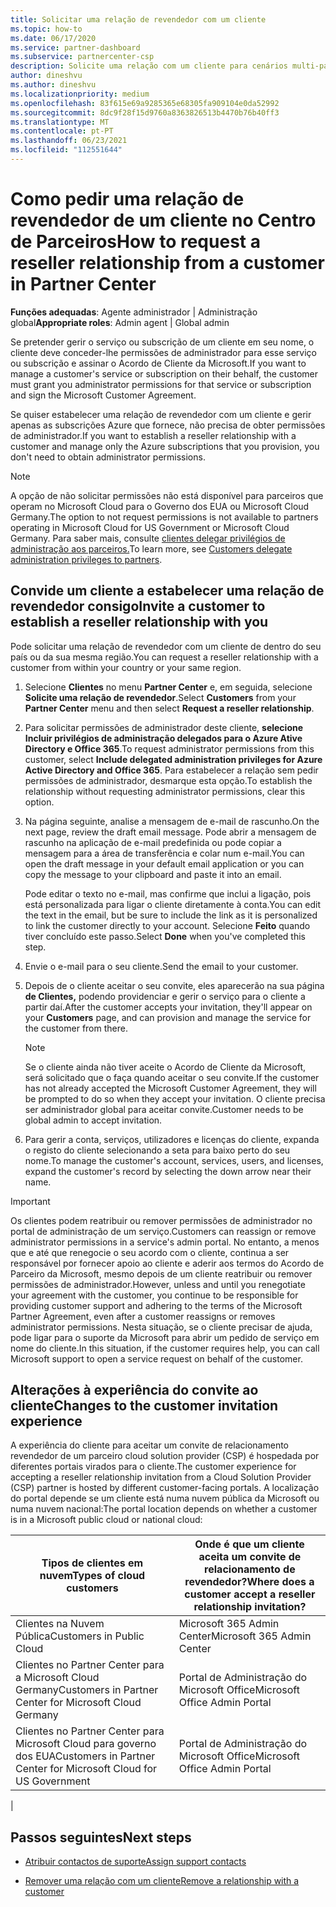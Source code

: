 ```yaml
---
title: Solicitar uma relação de revendedor com um cliente
ms.topic: how-to
ms.date: 06/17/2020
ms.service: partner-dashboard
ms.subservice: partnercenter-csp
description: Solicite uma relação com um cliente para cenários multi-parceiros, multicanais ou se os privilégios de administração delegados para um cliente precisam de ser restaurados.
author: dineshvu
ms.author: dineshvu
ms.localizationpriority: medium
ms.openlocfilehash: 83f615e69a9285365e68305fa909104e0da52992
ms.sourcegitcommit: 8dc9f28f15d9760a8363826513b4470b76b40ff3
ms.translationtype: MT
ms.contentlocale: pt-PT
ms.lasthandoff: 06/23/2021
ms.locfileid: "112551644"
---
```

# <a name="how-to-request-a-reseller-relationship-from-a-customer-in-partner-center"></a><span data-ttu-id="75951-103">Como pedir uma relação de revendedor de um cliente no Centro de Parceiros</span><span class="sxs-lookup"><span data-stu-id="75951-103">How to request a reseller relationship from a customer in Partner Center</span></span>

<span data-ttu-id="75951-104">**Funções adequadas**: Agente administrador | Administração global</span><span class="sxs-lookup"><span data-stu-id="75951-104">**Appropriate roles**: Admin agent | Global admin</span></span>

<span data-ttu-id="75951-105">Se pretender gerir o serviço ou subscrição de um cliente em seu nome, o cliente deve conceder-lhe permissões de administrador para esse serviço ou subscrição e assinar o Acordo de Cliente da Microsoft.</span><span class="sxs-lookup"><span data-stu-id="75951-105">If you want to manage a customer's service or subscription on their behalf, the customer must grant you administrator permissions for that service or subscription and sign the Microsoft Customer Agreement.</span></span>

<span data-ttu-id="75951-106">Se quiser estabelecer uma relação de revendedor com um cliente e gerir apenas as subscrições Azure que fornece, não precisa de obter permissões de administrador.</span><span class="sxs-lookup"><span data-stu-id="75951-106">If you want to establish a reseller relationship with a customer and manage only the Azure subscriptions that you provision, you don't need to obtain administrator permissions.</span></span>

>[!NOTE] 
><span data-ttu-id="75951-107">A opção de não solicitar permissões não está disponível para parceiros que operam no Microsoft Cloud para o Governo dos EUA ou Microsoft Cloud Germany.</span><span class="sxs-lookup"><span data-stu-id="75951-107">The option to not request permissions is not available to partners operating in Microsoft Cloud for US Government or Microsoft Cloud Germany.</span></span> <span data-ttu-id="75951-108">Para saber mais, consulte [clientes delegar privilégios de administração aos parceiros.](customers-revoke-admin-privileges.md)</span><span class="sxs-lookup"><span data-stu-id="75951-108">To learn more, see [Customers delegate administration privileges to partners](customers-revoke-admin-privileges.md).</span></span>

## <a name="invite-a-customer-to-establish-a-reseller-relationship-with-you"></a><span data-ttu-id="75951-109">Convide um cliente a estabelecer uma relação de revendedor consigo</span><span class="sxs-lookup"><span data-stu-id="75951-109">Invite a customer to establish a reseller relationship with you</span></span>

<span data-ttu-id="75951-110">Pode solicitar uma relação de revendedor com um cliente de dentro do seu país ou da sua mesma região.</span><span class="sxs-lookup"><span data-stu-id="75951-110">You can request a reseller relationship with a customer from within your country or your same region.</span></span>

1. <span data-ttu-id="75951-111">Selecione **Clientes** no menu **Partner Center** e, em seguida, selecione **Solicite uma relação de revendedor**.</span><span class="sxs-lookup"><span data-stu-id="75951-111">Select **Customers** from your **Partner Center** menu and then select **Request a reseller relationship**.</span></span>

2. <span data-ttu-id="75951-112">Para solicitar permissões de administrador deste cliente, **selecione Incluir privilégios de administração delegados para o Azure Ative Directory e Office 365**.</span><span class="sxs-lookup"><span data-stu-id="75951-112">To request administrator permissions from this customer, select **Include delegated administration privileges for Azure Active Directory and Office 365**.</span></span> <span data-ttu-id="75951-113">Para estabelecer a relação sem pedir permissões de administrador, desmarque esta opção.</span><span class="sxs-lookup"><span data-stu-id="75951-113">To establish the relationship without requesting administrator permissions, clear this option.</span></span>

3. <span data-ttu-id="75951-114">Na página seguinte, analise a mensagem de e-mail de rascunho.</span><span class="sxs-lookup"><span data-stu-id="75951-114">On the next page, review the draft email message.</span></span> <span data-ttu-id="75951-115">Pode abrir a mensagem de rascunho na aplicação de e-mail predefinida ou pode copiar a mensagem para a área de transferência e colar num e-mail.</span><span class="sxs-lookup"><span data-stu-id="75951-115">You can open the draft message in your default email application or you can copy the message to your clipboard and paste it into an email.</span></span>

   <span data-ttu-id="75951-116">Pode editar o texto no e-mail, mas confirme que inclui a ligação, pois está personalizada para ligar o cliente diretamente à conta.</span><span class="sxs-lookup"><span data-stu-id="75951-116">You can edit the text in the email, but be sure to include the link as it is personalized to link the customer directly to your account.</span></span> <span data-ttu-id="75951-117">Selecione **Feito** quando tiver concluído este passo.</span><span class="sxs-lookup"><span data-stu-id="75951-117">Select **Done** when you've completed this step.</span></span>

4. <span data-ttu-id="75951-118">Envie o e-mail para o seu cliente.</span><span class="sxs-lookup"><span data-stu-id="75951-118">Send the email to your customer.</span></span>

5. <span data-ttu-id="75951-119">Depois de o cliente aceitar o seu convite, eles aparecerão na sua página **de Clientes,** podendo providenciar e gerir o serviço para o cliente a partir daí.</span><span class="sxs-lookup"><span data-stu-id="75951-119">After the customer accepts your invitation, they'll appear on your **Customers** page, and can provision and manage the service for the customer from there.</span></span>

   > [!NOTE]
   > <span data-ttu-id="75951-120">Se o cliente ainda não tiver aceite o Acordo de Cliente da Microsoft, será solicitado que o faça quando aceitar o seu convite.</span><span class="sxs-lookup"><span data-stu-id="75951-120">If the customer has not already accepted the Microsoft Customer Agreement, they will be prompted to do so when they accept your invitation.</span></span> <span data-ttu-id="75951-121">O cliente precisa ser administrador global para aceitar convite.</span><span class="sxs-lookup"><span data-stu-id="75951-121">Customer needs to be global admin to accept invitation.</span></span>

6. <span data-ttu-id="75951-122">Para gerir a conta, serviços, utilizadores e licenças do cliente, expanda o registo do cliente selecionando a seta para baixo perto do seu nome.</span><span class="sxs-lookup"><span data-stu-id="75951-122">To manage the customer's account, services, users, and licenses, expand the customer's record by selecting the down arrow near their name.</span></span>

> [!IMPORTANT]  
> <span data-ttu-id="75951-123">Os clientes podem reatribuir ou remover permissões de administrador no portal de administração de um serviço.</span><span class="sxs-lookup"><span data-stu-id="75951-123">Customers can reassign or remove administrator permissions in a service's admin portal.</span></span> <span data-ttu-id="75951-124">No entanto, a menos que e até que renegocie o seu acordo com o cliente, continua a ser responsável por fornecer apoio ao cliente e aderir aos termos do Acordo de Parceiro da Microsoft, mesmo depois de um cliente reatribuir ou remover permissões de administrador.</span><span class="sxs-lookup"><span data-stu-id="75951-124">However, unless and until you renegotiate your agreement with the customer, you continue to be responsible for providing customer support and adhering to the terms of the Microsoft Partner Agreement, even after a customer reassigns or removes administrator permissions.</span></span> <span data-ttu-id="75951-125">Nesta situação, se o cliente precisar de ajuda, pode ligar para o suporte da Microsoft para abrir um pedido de serviço em nome do cliente.</span><span class="sxs-lookup"><span data-stu-id="75951-125">In this situation, if the customer requires help, you can call Microsoft support to open a service request on behalf of the customer.</span></span>

## <a name="changes-to-the-customer-invitation-experience"></a><span data-ttu-id="75951-126">Alterações à experiência do convite ao cliente</span><span class="sxs-lookup"><span data-stu-id="75951-126">Changes to the customer invitation experience</span></span>

<span data-ttu-id="75951-127">A experiência do cliente para aceitar um convite de relacionamento revendedor de um parceiro cloud solution provider (CSP) é hospedada por diferentes portais virados para o cliente.</span><span class="sxs-lookup"><span data-stu-id="75951-127">The customer experience for accepting a reseller relationship invitation from a Cloud Solution Provider (CSP) partner is hosted by different customer-facing portals.</span></span> <span data-ttu-id="75951-128">A localização do portal depende se um cliente está numa nuvem pública da Microsoft ou numa nuvem nacional:</span><span class="sxs-lookup"><span data-stu-id="75951-128">The portal location depends on whether a customer is in a Microsoft public cloud or national cloud:</span></span>

|<span data-ttu-id="75951-129">Tipos de clientes em nuvem</span><span class="sxs-lookup"><span data-stu-id="75951-129">Types of cloud customers</span></span>  | <span data-ttu-id="75951-130">Onde é que um cliente aceita um convite de relacionamento de revendedor?</span><span class="sxs-lookup"><span data-stu-id="75951-130">Where does a customer accept a reseller relationship invitation?</span></span> |
|---------|---------
| <span data-ttu-id="75951-131">Clientes na Nuvem Pública</span><span class="sxs-lookup"><span data-stu-id="75951-131">Customers in Public Cloud</span></span> | <span data-ttu-id="75951-132">Microsoft 365 Admin Center</span><span class="sxs-lookup"><span data-stu-id="75951-132">Microsoft 365 Admin Center</span></span> |
| <span data-ttu-id="75951-133">Clientes no Partner Center para a Microsoft Cloud Germany</span><span class="sxs-lookup"><span data-stu-id="75951-133">Customers in Partner Center for Microsoft Cloud Germany</span></span> | <span data-ttu-id="75951-134">Portal de Administração do Microsoft Office</span><span class="sxs-lookup"><span data-stu-id="75951-134">Microsoft Office Admin Portal</span></span> |
| <span data-ttu-id="75951-135">Clientes no Partner Center para Microsoft Cloud para governo dos EUA</span><span class="sxs-lookup"><span data-stu-id="75951-135">Customers in Partner Center for Microsoft Cloud for US Government</span></span> | <span data-ttu-id="75951-136">Portal de Administração do Microsoft Office</span><span class="sxs-lookup"><span data-stu-id="75951-136">Microsoft Office Admin Portal</span></span> |
|

## <a name="next-steps"></a><span data-ttu-id="75951-137">Passos seguintes</span><span class="sxs-lookup"><span data-stu-id="75951-137">Next steps</span></span>

- [<span data-ttu-id="75951-138">Atribuir contactos de suporte</span><span class="sxs-lookup"><span data-stu-id="75951-138">Assign support contacts</span></span>](assign-support-contacts.md)

- [<span data-ttu-id="75951-139">Remover uma relação com um cliente</span><span class="sxs-lookup"><span data-stu-id="75951-139">Remove a relationship with a customer</span></span>](remove-a-relationship.md)
